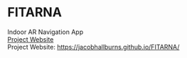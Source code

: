 # FITARNA
Indoor AR Navigation App <br>
<a href="https://jacobhallburns.github.io/FITARNA/" targer="_blank" rel="noopener noreferrer">Project Website</a> <br>
Project Website: https://jacobhallburns.github.io/FITARNA/
